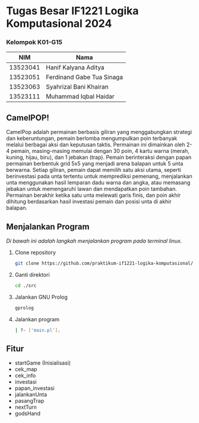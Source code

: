 # Tugas Besar IF1221 Logika Komputasional 2024

### Kelompok K01-G15
| NIM      | Nama                      |
| -------- | ------------------------- |
| 13523041 | Hanif Kalyana Aditya      |
| 13523051 | Ferdinand Gabe Tua Sinaga |
| 13523063 | Syahrizal Bani Khairan    |
| 13523111 | Muhammad Iqbal Haidar     |

## CamelPOP!
CamelPop adalah permainan berbasis giliran yang menggabungkan strategi dan keberuntungan, pemain berlomba mengumpulkan poin terbanyak melalui berbagai aksi dan keputusan taktis. Permainan ini dimainkan oleh 2-4 pemain, masing-masing memulai dengan 30 poin, 4 kartu warna (merah, kuning, hijau, biru), dan 1 jebakan (trap). Pemain berinteraksi dengan papan permainan berbentuk grid 5x5 yang menjadi arena balapan untuk 5 unta berwarna. Setiap giliran, pemain dapat memilih satu aksi utama, seperti berinvestasi pada unta tertentu untuk memprediksi pemenang, menjalankan unta menggunakan hasil lemparan dadu warna dan angka, atau memasang jebakan untuk memengaruhi lawan dan mendapatkan poin tambahan. Permainan berakhir ketika satu unta melewati garis finis, dan poin akhir dihitung berdasarkan hasil investasi pemain dan posisi unta di akhir balapan.


## Menjalankan Program

_Di bawah ini adalah langkah menjalankan program pada terminal linux._
1. Clone repository
   ```sh
   git clone https://github.com/praktikum-if1221-logika-komputasional/praktikum-if1221-logika-komputasional-keos.git
   ```
2. Ganti direktori
   ```sh
   cd ./src
   ```
3. Jalankan GNU Prolog
   ```sh
   gprolog
   ```
4. Jalankan program
   ```sh
   | ?- ['main.pl'].
   ```
   
## Fitur

* startGame (Inisialisasi)
* cek_map
* cek_info
* investasi
* papan_investasi
* jalankanUnta
* pasangTrap
* nextTurn
* godsHand
